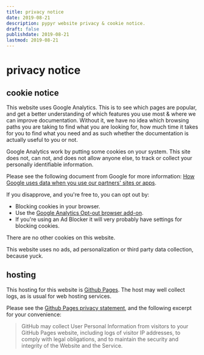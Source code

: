 ```yaml
---
title: privacy notice
date: 2019-08-21
description: pypyr website privacy & cookie notice.
draft: false
publishdate: 2019-08-21
lastmod: 2019-08-21
---
```

# privacy notice
## cookie notice
This website uses Google Analytics. This is to see which pages are popular, and 
get a better understanding of which features you use most & where we can improve 
documentation. Without it, we have no idea which browsing paths you are taking to 
find what you are looking for, how much time it takes for you to find what you 
need and as such whether the documentation is actually useful to you or not.

Google Analytics work by putting some cookies on your system. This site does 
not, can not, and does not allow anyone else, to track or collect your 
personally identifiable information.

Please see the following document from Google for more information: 
[How Google uses data when you use our partners' sites or apps](https://www.google.com/policies/privacy/partners/).

If you disapprove, and you're free to, you can opt out by:

- Blocking cookies in your browser.
- Use the [Google Analytics Opt-out browser add-on](https://tools.google.com/dlpage/gaoptout).
- If you're using an Ad Blocker it will very probably have settings for blocking
   cookies.

There are no other cookies on this website.

This website uses no ads, ad personalization or third party data collection, 
because yuck.

## hosting
This hosting for this website is [Github Pages](https://pages.github.com). The 
host may well collect logs, as is usual for web hosting services.

Please see the [Github Pages privacy statement](https://docs.github.com/en/github/site-policy/github-privacy-statement#github-pages), and the following excerpt for your 
convenience:

> GitHub may collect User Personal Information from visitors to your GitHub Pages website, including logs of visitor IP addresses, to comply with legal obligations, and to maintain the security and integrity of the Website and the Service.